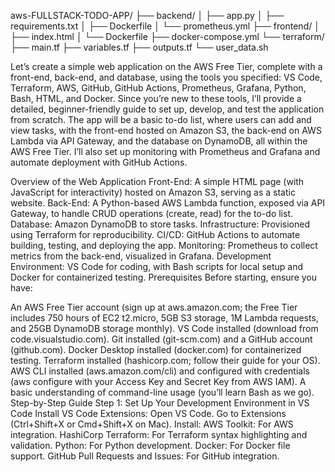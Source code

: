 <!-- Directory Layout -->

aws-FULLSTACK-TODO-APP/
├── backend/
│   ├── app.py
│   ├── requirements.txt
│   ├── Dockerfile
│   └── prometheus.yml
├── frontend/
│   ├── index.html
│   └── Dockerfile
├── docker-compose.yml
└── terraform/
    ├── main.tf
    ├── variables.tf
    ├── outputs.tf
    └── user_data.sh


Let’s create a simple web application on the AWS Free Tier, complete with a front-end, back-end, and database, using the tools you specified: VS Code, Terraform, AWS, GitHub, GitHub Actions, Prometheus, Grafana, Python, Bash, HTML, and Docker. Since you’re new to these tools, I’ll provide a detailed, beginner-friendly guide to set up, develop, and test the application from scratch. The app will be a basic to-do list, where users can add and view tasks, with the front-end hosted on Amazon S3, the back-end on AWS Lambda via API Gateway, and the database on DynamoDB, all within the AWS Free Tier. I’ll also set up monitoring with Prometheus and Grafana and automate deployment with GitHub Actions.

Overview of the Web Application
Front-End: A simple HTML page (with JavaScript for interactivity) hosted on Amazon S3, serving as a static website.
Back-End: A Python-based AWS Lambda function, exposed via API Gateway, to handle CRUD operations (create, read) for the to-do list.
Database: Amazon DynamoDB to store tasks.
Infrastructure: Provisioned using Terraform for reproducibility.
CI/CD: GitHub Actions to automate building, testing, and deploying the app.
Monitoring: Prometheus to collect metrics from the back-end, visualized in Grafana.
Development Environment: VS Code for coding, with Bash scripts for local setup and Docker for containerized testing.
Prerequisites
Before starting, ensure you have:

An AWS Free Tier account (sign up at aws.amazon.com; the Free Tier includes 750 hours of EC2 t2.micro, 5GB S3 storage, 1M Lambda requests, and 25GB DynamoDB storage monthly).
VS Code installed (download from code.visualstudio.com).
Git installed (git-scm.com) and a GitHub account (github.com).
Docker Desktop installed (docker.com) for containerized testing.
Terraform installed (hashicorp.com; follow their guide for your OS).
AWS CLI installed (aws.amazon.com/cli) and configured with credentials (aws configure with your Access Key and Secret Key from AWS IAM).
A basic understanding of command-line usage (you’ll learn Bash as we go).
Step-by-Step Guide
Step 1: Set Up Your Development Environment in VS Code
Install VS Code Extensions:
Open VS Code.
Go to Extensions (Ctrl+Shift+X or Cmd+Shift+X on Mac).
Install:
AWS Toolkit: For AWS integration.
HashiCorp Terraform: For Terraform syntax highlighting and validation.
Python: For Python development.
Docker: For Docker file support.
GitHub Pull Requests and Issues: For GitHub integration.

